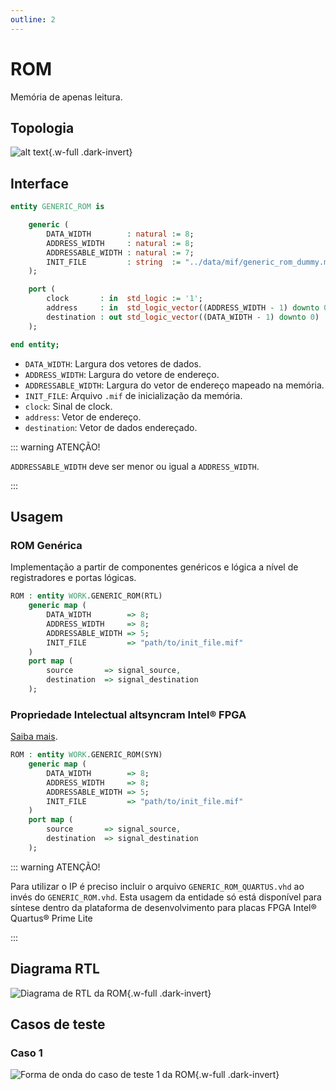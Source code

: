 ```yaml
---
outline: 2
---
```


# ROM

<a href="https://github.com/insper-riscv/core/blob/main/src/GENERIC_ROM.vhd" target="blank"><Badge type="tip" text="GENERIC_ROM.vhd &boxbox;" /></a>

Memória de apenas leitura.

## Topologia

<pan-container>

![alt text](/images/reference/entities/generic_rom_topology.mermaid.drawio.svg){.w-full .dark-invert}

</pan-container>

## Interface

```vhdl
entity GENERIC_ROM is

    generic (
        DATA_WIDTH        : natural := 8;
        ADDRESS_WIDTH     : natural := 8;
        ADDRESSABLE_WIDTH : natural := 7;
        INIT_FILE         : string  := "../data/mif/generic_rom_dummy.mif"
    );

    port (
        clock       : in  std_logic := '1';
        address     : in  std_logic_vector((ADDRESS_WIDTH - 1) downto 0);
        destination : out std_logic_vector((DATA_WIDTH - 1) downto 0)
    );

end entity;
```

- `DATA_WIDTH`: Largura dos vetores de dados.
- `ADDRESS_WIDTH`: Largura do vetore de endereço.
- `ADDRESSABLE_WIDTH`: Largura do vetor de endereço mapeado na memória.
- `INIT_FILE`: Arquivo `.mif` de inicialização da memória.
- `clock`: Sinal de clock.
- `address`: Vetor de endereço.
- `destination`: Vetor de dados endereçado.

::: warning ATENÇÃO!

`ADDRESSABLE_WIDTH` deve ser menor ou igual a `ADDRESS_WIDTH`.

:::

## Usagem

### ROM Genérica

Implementação a partir de componentes genéricos e lógica a nível de registradores e portas lógicas.

```vhdl
ROM : entity WORK.GENERIC_ROM(RTL)
    generic map (
        DATA_WIDTH        => 8;
        ADDRESS_WIDTH     => 8;
        ADDRESSABLE_WIDTH => 5;
        INIT_FILE         => "path/to/init_file.mif"        
    )
    port map (
        source       => signal_source,
        destination  => signal_destination
    );
```

### Propriedade Intelectual altsyncram Intel® FPGA

[Saiba mais](https://www.intel.com/content/www/us/en/programmable/quartushelp/23.1/index.htm#hdl/mega/mega_file_altsynch_ram.htm).

```vhdl
ROM : entity WORK.GENERIC_ROM(SYN)
    generic map (
        DATA_WIDTH        => 8;
        ADDRESS_WIDTH     => 8;
        ADDRESSABLE_WIDTH => 5;
        INIT_FILE         => "path/to/init_file.mif"
    )
    port map (
        source       => signal_source,
        destination  => signal_destination
    );
```

::: warning ATENÇÃO!

Para utilizar o IP é preciso incluir o arquivo `GENERIC_ROM_QUARTUS.vhd` ao invés do `GENERIC_ROM.vhd`. Esta usagem da entidade só está disponível para síntese dentro da plataforma de desenvolvimento para placas FPGA Intel® Quartus® Prime Lite

:::

## Diagrama RTL

<pan-container>

![Diagrama de RTL da ROM](/images/reference/entities/generic_rom_netlist.svg){.w-full .dark-invert}

</pan-container>

## Casos de teste

<a href="https://github.com/insper-riscv/core/blob/main/test/test_GENERIC_ROM.py" target="blank"><Badge type="tip" text="test_GENERIC_ROM.py &boxbox;" /></a>

### Caso 1 <Badge type="info" text="tb_GENERIC_ROM_case_1" />

<pan-container :grid="false">

![Forma de onda do caso de teste 1 da ROM](/images/reference/entities/tb_generic_rom_case_1.svg){.w-full .dark-invert}

</pan-container>
